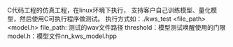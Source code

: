 C代码工程的仿真工程，在linux环境下执行，
支持客户自己训练模型、量化模型，然后使用C可执行程序做测试。
执行方式如：./kws_test <file_path> <threshold> <model.h> 
file_path: 测试的wav文件路径
threshold：模型测试唤醒使用的门限
model.h：模型文件nn_kws_model.hpp